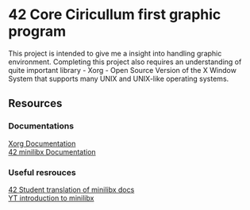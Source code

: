 # 42 Core Ciricullum first graphic program

This project is intended to give me a insight into handling graphic environment. Completing this project also requires an understanding of quite important library - Xorg - Open Source Version of the X Window System that supports many UNIX and UNIX-like operating systems.

## Resources

### Documentations
[Xorg Documentation](https://www.x.org/wiki/Documentation/)<br>
[42 minilibx Documentation](https://github.com/42Paris/minilibx-linux/tree/master)<br>

### Useful resrouces
[42 Student translation of minilibx docs](https://harm-smits.github.io/42docs/libs/minilibx.html)<br>
[YT introduction to minilibx](https://www.youtube.com/watch?v=bYS93r6U0zg&t=0s)<br>
